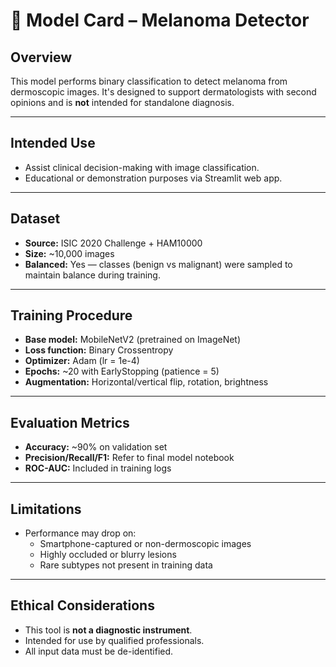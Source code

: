 # 🧾 Model Card – Melanoma Detector

## Overview
This model performs binary classification to detect melanoma from dermoscopic images. It's designed to support dermatologists with second opinions and is **not** intended for standalone diagnosis.

---

## Intended Use
- Assist clinical decision-making with image classification.
- Educational or demonstration purposes via Streamlit web app.

---

## Dataset
- **Source:** ISIC 2020 Challenge + HAM10000
- **Size:** ~10,000 images
- **Balanced:** Yes — classes (benign vs malignant) were sampled to maintain balance during training.

---

## Training Procedure
- **Base model:** MobileNetV2 (pretrained on ImageNet)
- **Loss function:** Binary Crossentropy
- **Optimizer:** Adam (lr = 1e-4)
- **Epochs:** ~20 with EarlyStopping (patience = 5)
- **Augmentation:** Horizontal/vertical flip, rotation, brightness

---

## Evaluation Metrics
- **Accuracy:** ~90% on validation set
- **Precision/Recall/F1:** Refer to final model notebook
- **ROC-AUC:** Included in training logs

---

## Limitations
- Performance may drop on:
  - Smartphone-captured or non-dermoscopic images
  - Highly occluded or blurry lesions
  - Rare subtypes not present in training data

---

## Ethical Considerations
- This tool is **not a diagnostic instrument**.
- Intended for use by qualified professionals.
- All input data must be de-identified.
